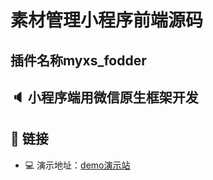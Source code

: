 # 素材管理小程序前端源码
## 插件名称myxs_fodder

## 🔈 小程序端用微信原生框架开发

## 🔗 链接
- 💻 演示地址：[demo演示站](https://w7.5ycz.com)